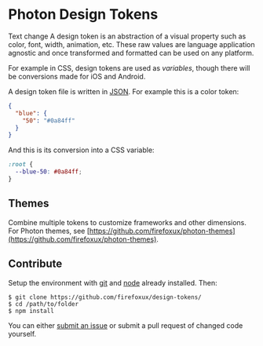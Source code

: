 # Photon Design Tokens

Text change
A design token is an abstraction of a visual property such as color, font, width, animation, etc. These raw values are language application agnostic and once transformed and formatted can be used on any platform.

For example in CSS, design tokens are used as _variables_, though there will be conversions made for iOS and Android.

A design token file is written in [JSON](http://json.org/). For example this is a color token:

```json
{
  "blue": {
    "50": "#0a84ff"
  }
}
```

And this is its conversion into a CSS variable:

```css
:root {
  --blue-50: #0a84ff;
}
```

## Themes

Combine multiple tokens to customize frameworks and other dimensions. For Photon themes, see [https://github.com/firefoxux/photon-themes](https://github.com/firefoxux/photon-themes).

## Contribute

Setup the environment with [git](https://git-scm.com/) and [node](https://nodejs.org/en/) already installed. Then:

```
$ git clone https://github.com/firefoxux/design-tokens/
$ cd /path/to/folder
$ npm install
```

You can either [submit an issue](https://github.com/firefoxux/design-tokens/issues/new) or submit a pull request of changed code yourself.
